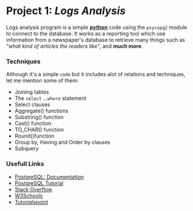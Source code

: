 
# Project 1: _**Logs Analysis**_

Logs analysis program is a simple [**python**](https://www.python.org/shell) code using the `psycopg2` module to connect to the database. It works as a reporting tool which use information from a newspaper's database to retrieve many things such as _"what kind of articles the readers like"_, and **much more**.

### Techniques

Although it's a simple `code` but it includes alot of relations and techniques, let me mention some of them:

- Joining tables
- The `select` ...`where` statement
- Select clauses
- Aggregate() functions
- Substring() function
- Cast() function
- TO_CHAR() function
- Round()function
- Group by, Having and Order by clauses 
- Subquery

### Usefull Links

- [PostgreSQL: Documentation](https://www.postgresql.org/docs/)
- [PostgreSQL Tutorial](www.postgresqltutorial.com/)
- [Stack Overflow](https://stackoverflow.com/)
- [W3Schools](https://www.w3schools.com/)
- [Tutorialspoint](https://www.tutorialspoint.com/)
